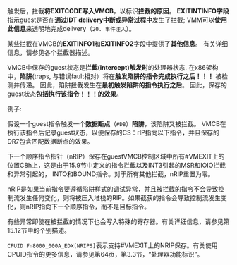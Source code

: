 
触发后，拦截**将EXITCODE写入VMCB**，以标识**拦截的原因**。 **EXITINTINFO字段**指示guest是否在**通过IDT delivery中断或异常过程中**发生了拦截; VMM可以**使用此信息**来透明地完成delivery（`20. 事件注入`）。 

某些拦截在VMCB的**EXITINFO1**和**EXITINFO2**字段中提供了**其他信息**。 有关详细信息，请参见各个拦截器描述。

VMCB中保存的guest状态是**拦截(intercept)触发时**的处理器状态. 在x86架构中，**陷阱**(traps, 与错误fault相对）将在**触发陷阱的指令完成执行之后！！！** 被检测并传递。 因此，陷阱拦截发生在**最初触发陷阱的指令执行之后**。 因此，保存的guest状态**包括执行该指令！！！的效果**。

例子: 

假设一个guest指令触发一个**数据断点**（`#DB`）**陷阱**，该陷阱又被拦截。 VMCB在执行该指令后记录guest状态，以便保存的CS：rIP指向以下指令，并且保存的DR7包含匹配数据断点的效果。

下一个顺序指令指针（nRIP）保存在guestVMCB控制区域中所有#VMEXIT上的位置C8h上，这是由于15.9节中定义的指令拦截以及INT3引起的MSR和IOIO拦截和异常引起的， INTO和BOUND指令。对于所有其他拦截，nRIP重置为零。

nRIP是如果当前指令要遵循陷阱样式的调试异常，并且被拦截的指令不会导致控制流发生任何变化，则将被压入堆栈的RIP。如果截获的指令会导致控制流发生变化，则nRIP指向下一个顺序指令，而不是目标指令。

有些异常即使在被拦截的情况下也会写入特殊的寄存器。有关详细信息，请参见第15.12节中的个别描述。

`CPUID Fn8000_000A_EDX[NRIPS]`表示支持#VMEXIT上的NRIP保存。有关使用CPUID指令的更多信息，请参见第64页，第3.3节，“处理器功能标识”。